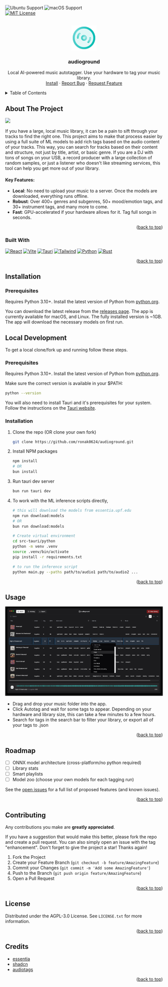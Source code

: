 <!-- Improved compatibility of back to top link: See: https://github.com/othneildrew/Best-README-Template/pull/73 -->

<a id="readme-top"></a>

<!-- [![Contributors][contributors-shield]][contributors-url] -->
<!-- [![Forks][forks-shield]][forks-url] -->
<!-- [![Stargazers][stars-shield]][stars-url] -->

<!-- [![Issues][issues-shield]][issues-url] -->

![Ubuntu Support](https://img.shields.io/badge/Ubuntu-E95420?style=for-the-badge&logo=ubuntu&logoColor=white)
![macOS Support](https://img.shields.io/badge/MACOS-adb8c5?style=for-the-badge&logo=macos&logoColor=white)
<br />
[![MIT License][license-shield]][license-url]

<!-- [![LinkedIn][linkedin-shield]][linkedin-url] -->

<!-- PROJECT LOGO -->
<br />
<div align="center">
  <a href="https://github.com/ronak0624/audioground">
    <img src="src-tauri/icons/128x128.png" alt="Logo" width="80" height="80">
  </a>

<h3 align="center">audioground</h3>

  <p align="center">
    Local AI-powered music autotagger. Use your hardware to tag your music library.
    <!-- <br /> -->
    <!-- <a href="https://github.com/ronak0624/audioground"><strong>Explore the docs »</strong></a> -->
    <!-- <br /> -->
    <br />
    <a href="https://github.com/ronak0624/audioground/releases">Install</a>
    ·
    <a href="https://github.com/ronak0624/audioground/issues/new?labels=bug&template=bug-report---.md">Report Bug</a>
    ·
    <a href="https://github.com/ronak0624/audioground/issues/new?labels=enhancement&template=feature-request---.md">Request Feature</a>
  </p>
</div>

<!-- TABLE OF CONTENTS -->
<details>
  <summary>Table of Contents</summary>
  <ol>
    <li>
      <a href="#about-the-project">About The Project</a>
      <ul>
        <li><a href="#built-with">Built With</a></li>
      </ul>
    </li>
    <li>
      <a href="#getting-started">Getting Started</a>
      <ul>
        <li><a href="#prerequisites">Prerequisites</a></li>
        <li><a href="#installation">Installation</a></li>
      </ul>
    </li>
    <li><a href="#usage">Usage</a></li>
    <li><a href="#roadmap">Roadmap</a></li>
    <li><a href="#contributing">Contributing</a></li>
    <li><a href="#license">License</a></li>
    <li><a href="#contact">Contact</a></li>
    <li><a href="#acknowledgments">Acknowledgments</a></li>
  </ol>
</details>

<!-- ABOUT THE PROJECT -->

## About The Project

<img src="docs/assets/demo.gif" />

If you have a large, local music library, it can be a pain to sift through your tracks
to find the right one. This project aims to make that process easier by using a full suite of ML models to add
rich tags based on the audio content of your tracks. This way, you can search for
tracks based on their content and structure, not just by title, artist, or basic genre.
If you are a DJ with tons of songs on your USB, a record producer with a large
collection of random samples, or just a listener who doesn't like streaming services, this tool can help you get more out of your library.

#### Key Features:

- **Local**: No need to upload your music to a server. Once the models are downloaded, everything runs offline.
- **Robust**: Over 400+ genres and subgenres, 50+ mood/emotion tags, and 30+ instrument tags, and many more to come.
- **Fast**: GPU-accelerated if your hardware allows for it. Tag full songs in seconds.

<p align="right">(<a href="#readme-top">back to top</a>)</p>

### Built With

[![React][React.js]][React-url]
[![Vite][Vite.js]][Vite-url]
[![Tauri][Tauri.app]][Tauri-url]
[![Tailwind][Tailwind]][Tailwind-url]
[![Python][Python]][Python-url]
[![Rust][Rust]][Rust-url]

<p align="right">(<a href="#readme-top">back to top</a>)</p>

## Installation

### Prerequisites

Requires Python 3.10+. Install the latest version of Python from [python.org](https://www.python.org/downloads/).

You can download the latest release from the [releases page](https://github.com/ronak0624/audioground/releases). The app is currently available for macOS, and Linux. The fully installed version is ~1GB. The app will download the necessary models on first run.

<!-- GETTING STARTED -->

## Local Development

To get a local clone/fork up and running follow these steps.

### Prerequisites

Requires Python 3.10+. Install the latest version of Python from [python.org](https://www.python.org/downloads/).

Make sure the correct version is available in your $PATH:

```sh
python --version
```

You will also need to install Tauri and it's prerequisites for your system. Follow the instructions on the [Tauri website](https://tauri.app/v1/guides/getting-started/prerequisites).

### Installation

1. Clone the repo (OR clone your own fork)
   ```sh
   git clone https://github.com/ronak0624/audioground.git
   ```
2. Install NPM packages
   ```sh
   npm install
   # OR
   bun install
   ```
3. Run tauri dev server
   ```sh
   bun run tauri dev
   ```
4. To work with the ML inference scripts directly,
   ```sh
   # this will download the models from essentia.upf.edu
   npm run download:models
   # OR
   bun run download:models
   ```
   ```sh
   # Create virtual environment
   cd src-tauri/python
   python -m venv .venv
   source .venv/bin/activate
   pip install -r requirements.txt
   ```
   ```sh
   # to run the inference script
   python main.py --paths path/to/audio1 path/to/audio2 ...
   ```

<p align="right">(<a href="#readme-top">back to top</a>)</p>

<!-- USAGE EXAMPLES -->

## Usage

[![audioground screenshot][product-screenshot]](https://github.com/ronak0624/audioground)

- Drag and drop your music folder into the app.
- Click Autotag and wait for some tags to appear. Depending on your hardware and library size, this can take a few minutes to a few hours.
- Search for tags in the search bar to filter your library, or export all of your tags to .json

<p align="right">(<a href="#readme-top">back to top</a>)</p>

<!-- ROADMAP -->

## Roadmap

- [ ] ONNX model architecture (cross-platform/no python required)
- [ ] Library stats
- [ ] Smart playlists
- [ ] Model zoo (choose your own models for each tagging run)

See the [open issues](https://github.com/ronak0624/audioground/issues) for a full list of proposed features (and known issues).

<p align="right">(<a href="#readme-top">back to top</a>)</p>

<!-- CONTRIBUTING -->

## Contributing

Any contributions you make are **greatly appreciated**.

If you have a suggestion that would make this better, please fork the repo and create a pull request. You can also simply open an issue with the tag "enhancement".
Don't forget to give the project a star! Thanks again!

1. Fork the Project
2. Create your Feature Branch (`git checkout -b feature/AmazingFeature`)
3. Commit your Changes (`git commit -m 'Add some AmazingFeature'`)
4. Push to the Branch (`git push origin feature/AmazingFeature`)
5. Open a Pull Request

<p align="right">(<a href="#readme-top">back to top</a>)</p>
 
<!-- ### Top contributors:

<a href="https://github.com/ronak0624/audioground/graphs/contributors">
  <img src="https://contrib.rocks/image?repo=ronak0624/audioground" alt="contrib.rocks image" />
</a> -->

<!-- LICENSE -->

## License

Distributed under the AGPL-3.0 License. See `LICENSE.txt` for more information.

<p align="right">(<a href="#readme-top">back to top</a>)</p>

<!-- CONTACT -->

<!-- <p align="right">(<a href="#readme-top">back to top</a>)</p> -->

<!-- ACKNOWLEDGMENTS -->

## Credits

- [essentia](https://essentia.upf.edu/)
- [shadcn](https://ui.shadcn.com/)
- [audiotags](https://docs.rs/audiotags/latest/audiotags/)

<p align="right">(<a href="#readme-top">back to top</a>)</p>

[contributors-shield]: https://img.shields.io/github/contributors/ronak0624/audioground.svg?style=for-the-badge
[contributors-url]: https://github.com/ronak0624/audioground/graphs/contributors
[forks-shield]: https://img.shields.io/github/forks/ronak0624/audioground.svg?style=for-the-badge
[forks-url]: https://github.com/ronak0624/audioground/network/members
[stars-shield]: https://img.shields.io/github/stars/ronak0624/audioground.svg?style=for-the-badge
[stars-url]: https://github.com/ronak0624/audioground/stargazers
[issues-shield]: https://img.shields.io/github/issues/ronak0624/audioground.svg?style=for-the-badge
[issues-url]: https://github.com/ronak0624/audioground/issues
[license-shield]: https://img.shields.io/github/license/ronak0624/audioground.svg?style=for-the-badge
[license-url]: https://github.com/ronak0624/audioground/blob/master/LICENSE.txt
[linkedin-shield]: https://img.shields.io/badge/-LinkedIn-black.svg?style=for-the-badge&logo=linkedin&colorB=555
[linkedin-url]: https://linkedin.com/in/ronakwebdev
[product-screenshot]: docs/assets/demo.jpg
[React.js]: https://img.shields.io/badge/React-20232A?style=for-the-badge&logo=react&logoColor=61DAFB
[React-url]: https://reactjs.org/
[Vite.js]: https://img.shields.io/badge/Vite-272731?style=for-the-badge&logo=vite
[Vite-url]: https://vitejs.dev/
[Tauri.app]: https://img.shields.io/badge/Tauri-393939?style=for-the-badge&logo=tauri
[Tauri-url]: https://v2.tauri.app/
[Tailwind]: https://img.shields.io/badge/Tailwind-152342?style=for-the-badge&logo=tailwindcss
[Tailwind-url]: https://tailwindcss.com/
[Python]: https://img.shields.io/badge/Python-646464?style=for-the-badge&logo=python
[Python-url]: https://www.python.org/
[Rust]: https://img.shields.io/badge/Rust-494948?style=for-the-badge&logo=rust
[Rust-url]: https://www.rust-lang.org/
